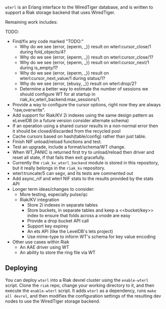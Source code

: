 `wterl` is an Erlang interface to the WiredTiger database, and is written to
support a Riak storage backend that uses WiredTiger.

Remaining work includes:

TODO:
* Find/fix any code marked "TODO:"
  * Why do we see {error, {eperm, _}} result on wterl:cursor_close/1 during
    fold_objects/4?
  * Why do we see {error, {eperm, _}} result on wterl:cursor_close/1?
  * Why do we see {error, {eperm, _}} result on wterl:cursor_next/1 during
    is_empty/1?
  * Why do we see {error, {eperm, _}} result on wterl:cursor_next_value/1
    during status/1?
  * Why do we see {error, {ebusy, _}} result on wterl:drop/2?
  * Determine a better way to estimate the number of sessions we should
    configure WT for at startup in riak_kv_wterl_backend:max_sessions/1.
* Provide a way to configure the cursor options, right now they are
  always "raw,overwrite".
* Add support for Riak/KV 2i indexes using the same design pattern
  as eLevelDB (in a future version consider alternate schema)
* If an operation using a shared cursor results in a non-normal error
  then it should be closed/discarded from the recycled pool
* Cache cursors based on hash(table/config) rather than just table.
* Finish NIF unload/reload functions and test.
* Test an upgrade, include a format/schema/WT change.
* When WT_PANIC is returned first try to unload/reload then driver
  and reset all state, if that fails then exit gracefully.
* Currently the `riak_kv_wterl_backend` module is stored in this
  repository, but it really belongs in the `riak_kv` repository.
* wterl:truncate/5 can segv, and its tests are commented out
* Add async_nif and wterl NIF stats to the results provided by the
  stats API
* Longer term ideas/changes to consider:
  * More testing, especially pulse/qc
  * Riak/KV integration
    * Store 2i indexes in separate tables
    * Store buckets, in separate tables and keep a <<bucket/key>> index
      to ensure that folds across a vnode are easy
    * Provide a drop bucket API call
    * Support key expirey
    * An ets API (like the LevelDB's lets project)
    * Use mime-type to inform WT's schema for key value encoding
 * Other use cases within Riak
    * An AAE driver using WT
    * An ability to store the ring file via WT


Deploying
---------

You can deploy `wterl` into a Riak devrel cluster using the `enable-wterl`
script. Clone the `riak` repo, change your working directory to it, and
then execute the `enable-wterl` script. It adds `wterl` as a dependency,
runs `make all devrel`, and then modifies the configuration settings of the
resulting dev nodes to use the WiredTiger storage backend.
